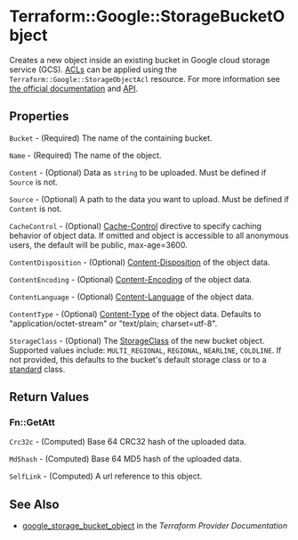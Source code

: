 # Terraform::Google::StorageBucketObject

Creates a new object inside an existing bucket in Google cloud storage service (GCS). 
[ACLs](https://cloud.google.com/storage/docs/access-control/lists) can be applied using the `Terraform::Google::StorageObjectAcl` resource.
 For more information see 
[the official documentation](https://cloud.google.com/storage/docs/key-terms#objects) 
and 
[API](https://cloud.google.com/storage/docs/json_api/v1/objects).

## Properties

`Bucket` - (Required) The name of the containing bucket.

`Name` - (Required) The name of the object.

`Content` - (Optional) Data as `string` to be uploaded. Must be defined if `Source` is not.

`Source` - (Optional) A path to the data you want to upload. Must be defined if `Content` is not.

`CacheControl` - (Optional) [Cache-Control](https://tools.ietf.org/html/rfc7234#section-5.2) directive to specify caching behavior of object data. If omitted and object is accessible to all anonymous users, the default will be public, max-age=3600.

`ContentDisposition` - (Optional) [Content-Disposition](https://tools.ietf.org/html/rfc6266) of the object data.

`ContentEncoding` - (Optional) [Content-Encoding](https://tools.ietf.org/html/rfc7231#section-3.1.2.2) of the object data.

`ContentLanguage` - (Optional) [Content-Language](https://tools.ietf.org/html/rfc7231#section-3.1.3.2) of the object data.

`ContentType` - (Optional) [Content-Type](https://tools.ietf.org/html/rfc7231#section-3.1.1.5) of the object data. Defaults to "application/octet-stream" or "text/plain; charset=utf-8".

`StorageClass` - (Optional) The [StorageClass](https://cloud.google.com/storage/docs/storage-classes) of the new bucket object. Supported values include: `MULTI_REGIONAL`, `REGIONAL`, `NEARLINE`, `COLDLINE`. If not provided, this defaults to the bucket's default storage class or to a [standard](https://cloud.google.com/storage/docs/storage-classes#standard) class.


## Return Values

### Fn::GetAtt

`Crc32c` - (Computed) Base 64 CRC32 hash of the uploaded data.

`Md5hash` - (Computed) Base 64 MD5 hash of the uploaded data.

`SelfLink` - (Computed) A url reference to this object.

## See Also

* [google_storage_bucket_object](https://www.terraform.io/docs/providers/google/r/storage_bucket_object.html) in the _Terraform Provider Documentation_